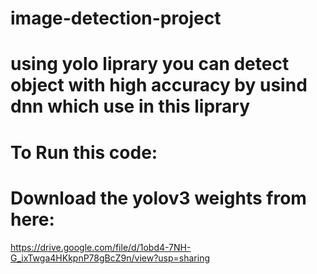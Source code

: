 # image-detection-project

# using yolo liprary you can detect object with high accuracy by usind dnn which use in this liprary

# To Run this code:

# Download the yolov3 weights from here:

https://drive.google.com/file/d/1obd4-7NH-G_ixTwga4HKkpnP78gBcZ9n/view?usp=sharing
